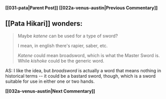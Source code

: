 **[[031-pata|Parent Post]]**
**[[022a-venus-austin|Previous Commentary]]**

## [[Pata Hikari]] wonders:

> Maybe _katene_ can be used for a type of sword?
> 
> I mean, in english there's rapier, saber, etc.
> 
> _Katene_ could mean broadsword, which is what the Master Sword is. While _kishoke_ could be the generic word.

AS: I like the idea, but _broadsword_ is actually a word that means nothing in historical terms -- it could be a bastard sword, though, which is a sword suitable for use in either one or two hands.

**[[032a-venus-austin|Next Commentary]]**

